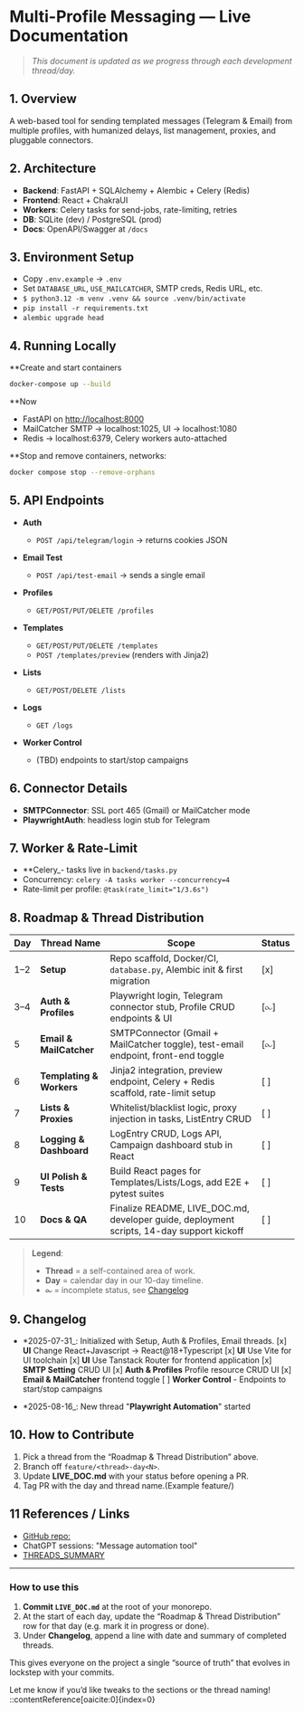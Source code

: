 # Multi-Profile Messaging — Live Documentation

> _This document is updated as we progress through each development thread/day._

## 1. Overview  

A web-based tool for sending templated messages (Telegram & Email) from multiple profiles, with humanized delays, list management, proxies, and pluggable connectors.

## 2. Architecture

- **Backend**: FastAPI + SQLAlchemy + Alembic + Celery (Redis)  
- **Frontend**: React + ChakraUI  
- **Workers**: Celery tasks for send-jobs, rate-limiting, retries  
- **DB**: SQLite (dev) / PostgreSQL (prod)  
- **Docs**: OpenAPI/Swagger at `/docs`  

## 3. Environment Setup

- Copy `.env.example` → `.env`  
- Set `DATABASE_URL`, `USE_MAILCATCHER`, SMTP creds, Redis URL, etc.  
- `$ python3.12 -m venv .venv && source .venv/bin/activate`  
- `pip install -r requirements.txt`
- `alembic upgrade head`

## 4. Running Locally

**Create and start containers

```bash
docker-compose up --build

```

**Now

- FastAPI on <http://localhost:8000>
- MailCatcher SMTP → localhost:1025, UI → localhost:1080
- Redis → localhost:6379, Celery workers auto-attached

**Stop and remove containers, networks:

```bash
docker compose stop --remove-orphans
```

## 5. API Endpoints

- **Auth**

  - `POST /api/telegram/login` → returns cookies JSON
- **Email Test**

  - `POST /api/test-email` → sends a single email
- **Profiles**

  - `GET/POST/PUT/DELETE /profiles`
- **Templates**

  - `GET/POST/PUT/DELETE /templates`
  - `POST /templates/preview` (renders with Jinja2)
- **Lists**

  - `GET/POST/DELETE /lists`
- **Logs**

  - `GET /logs`
- **Worker Control**

  - (TBD) endpoints to start/stop campaigns

## 6. Connector Details

- **SMTPConnector**: SSL port 465 (Gmail) or MailCatcher mode
- **PlaywrightAuth**: headless login stub for Telegram

## 7. Worker & Rate-Limit

- **Celery_- tasks live in `backend/tasks.py`
- Concurrency: `celery -A tasks worker --concurrency=4`
- Rate-limit per profile: `@task(rate_limit="1/3.6s")`

## 8. Roadmap & Thread Distribution

| Day | Thread Name              | Scope                                                                                      | Status |
| --- | ------------------------ | ------------------------------------------------------------------------------------------ | ------ |
| 1–2 | **Setup**                | Repo scaffold, Docker/CI, `database.py`, Alembic init & first migration                    | [x]    |
| 3–4 | **Auth & Profiles**      | Playwright login, Telegram connector stub, Profile CRUD endpoints & UI                     | [⧜]    |
| 5   | **Email & MailCatcher**  | SMTPConnector (Gmail + MailCatcher toggle), test-email endpoint, front-end toggle          | [⧜]    |
| 6   | **Templating & Workers** | Jinja2 integration, preview endpoint, Celery + Redis scaffold, rate-limit setup            | [  ]   |
| 7   | **Lists & Proxies**      | Whitelist/blacklist logic, proxy injection in tasks, ListEntry CRUD                        | [  ]   |
| 8   | **Logging & Dashboard**  | LogEntry CRUD, Logs API, Campaign dashboard stub in React                                  | [  ]   |
| 9   | **UI Polish & Tests**    | Build React pages for Templates/Lists/Logs, add E2E + pytest suites                        | [  ]   |
| 10  | **Docs & QA**            | Finalize README, LIVE\_DOC.md, developer guide, deployment scripts, 14-day support kickoff | [  ]   |

> **Legend**:
>
> - **Thread** = a self-contained area of work.
> - **Day** = calendar day in our 10-day timeline.
> - **⧜** = incomplete status, see [Changelog](#9-changelog)

## 9. Changelog

- *2025-07-31_: Initialized with Setup, Auth & Profiles, Email threads.
[x] **UI** Change React+Javascript → React@18+Typescript
[x] **UI** Use Vite for UI toolchain
[x] **UI** Use Tanstack Router for frontend application
[x] **SMTP Setting** CRUD UI
[x] **Auth & Profiles** Profile resource CRUD UI
[x] **Email & MailCatcher** frontend toggle
[ ] **Worker Control** - Endpoints to start/stop campaigns

- *2025-08-16_: New thread "**Playwright Automation**" started

## 10. How to Contribute

1. Pick a thread from the “Roadmap & Thread Distribution” above.
2. Branch off `feature/<thread>-day<N>`.
3. Update **LIVE\_DOC.md** with your status before opening a PR.
4. Tag PR with the day and thread name.(Example feature/)

## 11 References / Links

- [GitHub repo:](https://github.com/Zigr/multi-profile-messaging/tree/master)
- ChatGPT sessions: "Message automation tool"
- [THREADS_SUMMARY](docs/THREAD_SUMMARY.md)

---

### How to use this

1. **Commit `LIVE_DOC.md`** at the root of your monorepo.
2. At the start of each day, update the “Roadmap & Thread Distribution” row for that day (e.g. mark it in progress or done).
3. Under **Changelog**, append a line with date and summary of completed threads.

This gives everyone on the project a single “source of truth” that evolves in lockstep with your commits.

Let me know if you’d like tweaks to the sections or the thread naming!
::contentReference[oaicite:0]{index=0}
